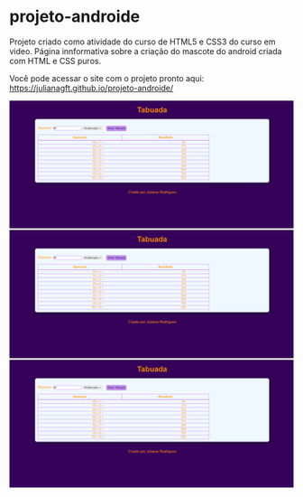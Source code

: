 # projeto-androide
 Projeto criado como atividade do curso de HTML5 e CSS3 do curso em video.
 Página innformativa sobre a criação do mascote do android criada com HTML e CSS puros.

Você pode acessar o site com o projeto pronto aqui: https://julianagft.github.io/projeto-androide/

![Tabuada JS](https://github.com/Julianagft/mini-projeto-tabuada-js/blob/main/tabuada-js.png)
![Tabuada JS](https://github.com/Julianagft/mini-projeto-tabuada-js/blob/main/tabuada-js.png)
![Tabuada JS](https://github.com/Julianagft/mini-projeto-tabuada-js/blob/main/tabuada-js.png)

